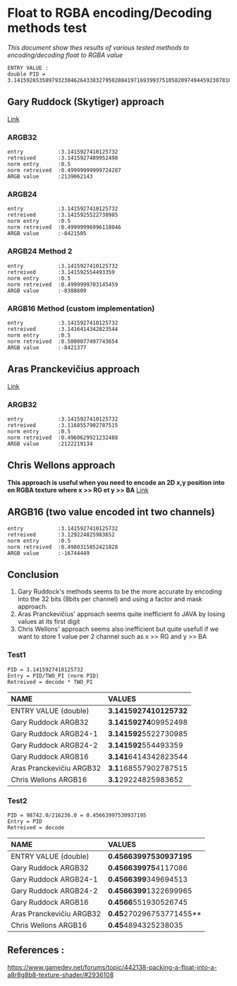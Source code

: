 # Float to RGBA encoding/Decoding methods test
_This document show thes results of various tested methods to encoding/decoding float to RGBA value_

```
ENTRY VALUE : 
double PID = 3.1415926535897932384626433832795028841971693993751058209749445923078164062;
```

## Gary Ruddock (Skytiger) approach
[Link](https://skytiger.wordpress.com/2010/12/01/packing-depth-into-color/)

### ARGB32
```
entry 			:3.1415927410125732
retreived 		:3.1415927409952498
norm entry 		:0.5
norm retreived 	:0.49999999999724287
ARGB value 		:2139062143
```

### ARGB24
```
entry 			:3.1415927410125732
retreived 		:3.1415925522730985
norm entry 		:0.5
norm retreived 	:0.49999996996118046
ARGB value 		:-8421505
```

### ARGB24 Method 2
```
entry 			:3.1415927410125732
retreived 		:3.141592554493359
norm entry 		:0.5
norm retreived 	:0.4999999703145459
ARGB value 		:-8388609
```

### ARGB16 Method (custom implementation)
```
entry 			:3.1415927410125732
retreived 		:3.1416414342823544
norm entry 		:0.5
norm retreived 	:0.5000077497743654
ARGB value 		:-8421377
```
## Aras Pranckevičius approach
[Link](https://aras-p.info/blog/2009/07/30/encoding-floats-to-rgba-the-final/)

### ARGB32
```
entry 			:3.1415927410125732
retreived 		:3.1168557902787515
norm entry 		:0.5
norm retreived 	:0.4960629921232488
ARGB value 		:2122219134
```


## Chris Wellons approach
**This approach is useful when you need to encode an 2D x,y position into en RGBA texture where x >> RG et y >> BA**
[Link](https://nullprogram.com/blog/2014/06/29/)

## ARGB16 (two value encoded int two channels)
```
entry 			:3.1415927410125732
retreived 		:3.129224825983652
norm entry 		:0.5
norm retreived 	:0.4980315852421828
ARGB value 		:-16744449
```

## Conclusion
1. Gary Ruddock's methods seems to be the more accurate by encoding into the 32 bits (8bits per channel) and using a factor and mask approach.
2. Aras Pranckevičius' approach seems quite inefficient fo JAVA by losing values at its first digit
3. Chris Wellons' approach seems also inefficient but quite usefull if we want to store 1 value per 2 channel such as x >> RG and y >> BA

### Test1
```
PID = 3.1415927410125732
Entry = PID/TWO_PI (norm PID)
Retreived = decode * TWO_PI
```

| NAME   					| VALUES 			    	|
|:---						|:---						|
| ENTRY VALUE (double) 		| **3.1415927410125732**	|
| Gary Ruddock ARGB32 		| **3.14159274**09952498	|
| Gary Ruddock ARGB24-1		| **3.141592**5522730985	|
| Gary Ruddock ARGB24-2 	| **3.141592**554493359		|
| Gary Ruddock ARGB16	 	| **3.141**6414342823544	|
| Aras Pranckevičiu ARGB32 	| **3.1**168557902787515	|
| Chris Wellons ARGB16 		| **3.1**29224825983652		|


### Test2
```
PID = 98742.0/216236.0 = 0.45663997530937195
Entry = PID
Retreived = decode
```

| NAME   					| VALUES 			    		|
|:---						|:---							|
| ENTRY VALUE (double) 		| **0.45663997530937195**		|
| Gary Ruddock ARGB32 		| **0.456639975**4117086		|
| Gary Ruddock ARGB24-1		| **0.4566399**349694513		|
| Gary Ruddock ARGB24-2 	| **0.4566399**1322699965		|
| Gary Ruddock ARGB16	 	| **0.4566**551930526745		|
| Aras Pranckevičiu ARGB32 	| **0.45**270296753771455**		|
| Chris Wellons ARGB16 		| **0.45**4894325238035			|

## References :
https://www.gamedev.net/forums/topic/442138-packing-a-float-into-a-a8r8g8b8-texture-shader/#2936108 